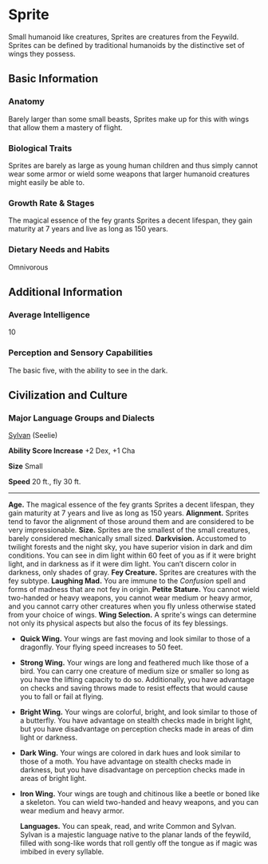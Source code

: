 Sprite
======

Small humanoid like creatures, Sprites are creatures from the Feywild. Sprites can be defined by traditional humanoids by the distinctive set of wings they possess.

Basic Information
-----------------

### Anatomy

Barely larger than some small beasts, Sprites make up for this with wings that allow them a mastery of flight.

### Biological Traits

Sprites are barely as large as young human children and thus simply cannot wear some armor or wield some weapons that larger humanoid creatures might easily be able to.

### Growth Rate & Stages

The magical essence of the fey grants Sprites a decent lifespan, they gain maturity at 7 years and live as long as 150 years.

### Dietary Needs and Habits

Omnivorous

Additional Information
----------------------

### Average Intelligence

10

### Perception and Sensory Capabilities

The basic five, with the ability to see in the dark.

Civilization and Culture
------------------------

### Major Language Groups and Dialects

[Sylvan](/w/Ecaros-xohoo/a/sylvan-article) (Seelie)


**Ability Score Increase** +2 Dex, +1 Cha

**Size** Small

**Speed** 20 ft., fly 30 ft.

* * *

**Age.** The magical essence of the fey grants Sprites a decent lifespan, they gain maturity at 7 years and live as long as 150 years.  **Alignment.** Sprites tend to favor the alignment of those around them and are considered to be very impressionable.  **Size.** Sprites are the smallest of the small creatures, barely considered mechanically small sized.  **Darkvision.** Accustomed to twilight forests and the night sky, you have superior vision in dark and dim conditions. You can see in dim light within 60 feet of you as if it were bright light, and in darkness as if it were dim light. You can’t discern color in darkness, only shades of gray.  **Fey Creature.** Sprites are creatures with the fey subtype.  **Laughing Mad.** You are immune to the _Confusion_ spell and forms of madness that are not fey in origin.  **Petite Stature.** You cannot wield two-handed or heavy weapons, you cannot wear medium or heavy armor, and you cannot carry other creatures when you fly unless otherwise stated from your choice of wings.  **Wing Selection.** A sprite's wings can determine not only its physical aspects but also the focus of its fey blessings.

* **Quick Wing.** Your wings are fast moving and look similar to those of a dragonfly. Your flying speed increases to 50 feet. 
* **Strong Wing.** Your wings are long and feathered much like those of a bird. You can carry one creature of medium size or smaller so long as you have the lifting capacity to do so. Additionally, you have advantage on checks and saving throws made to resist effects that would cause you to fall or fail at flying. 
* **Bright Wing.** Your wings are colorful, bright, and look similar to those of a butterfly. You have advantage on stealth checks made in bright light, but you have disadvantage on perception checks made in areas of dim light or darkness. 
* **Dark Wing.** Your wings are colored in dark hues and look similar to those of a moth. You have advantage on stealth checks made in darkness, but you have disadvantage on perception checks made in areas of bright light. 
* **Iron Wing.** Your wings are tough and chitinous like a beetle or boned like a skeleton. You can wield two-handed and heavy weapons, and you can wear medium and heavy armor.
    
    **Languages.** You can speak, read, and write Common and Sylvan. Sylvan is a majestic language native to the planar lands of the feywild, filled with song-like words that roll gently off the tongue as if magic was imbibed in every syllable.
    
